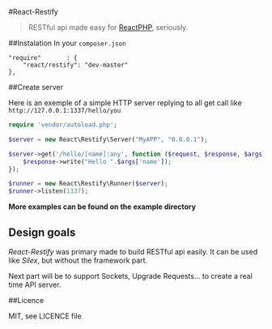 #React-Restify

> RESTful api made easy for [ReactPHP](http://nodephp.org/), seriously.

##Instalation
In your `composer.json`

    "require"       : {
        "react/restify": "dev-master"
    },


##Create server

Here is an exemple of a simple HTTP server replying to all get call like `http://127.0.0.1:1337/hello/you`

```php
require 'vendor/autoload.php';

$server = new React\Restify\Server("MyAPP", "0.0.0.1");

$server->get('/hello/[name]:any', function ($request, $response, $args) {
    $response->write("Hello ".$args['name']);
});

$runner = new React\Restify\Runner($server);
$runner->listen(1337);
```

**More examples can be found on the example directory**

## Design goals

*React-Restify* was primary made to build RESTful api easily. It can be used like *Silex*, but without the framework part.

Next part will be to support Sockets, Upgrade Requests... to create a real time API server.

##Licence

MIT, see LICENCE file